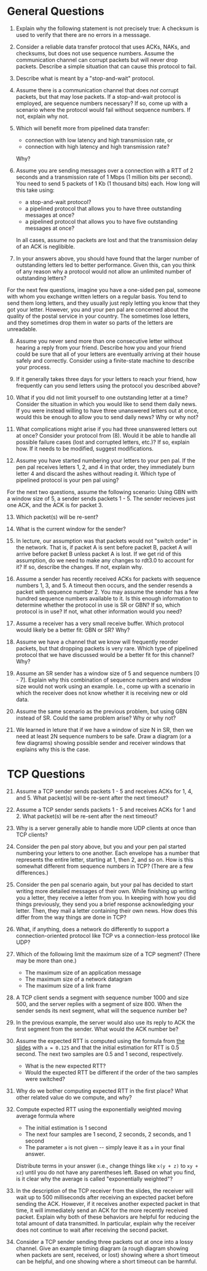 # General Questions

1. Explain why the following statement is not precisely true:
   A checksum is used to verify that there are no errors in a messsage.

2. Consider a reliable data transfer protocol that uses ACKs, NAKs,
   and checksums, but does not use sequence numbers.
   Assume the communication channel can corrupt packets but will never drop
   packets.
   Describe a simple situation that can cause this protocol to fail.

3. Describe what is meant by a "stop-and-wait" protocol.

4. Assume there is a communication channel that does *not* corrupt packets,
   but that may lose packets.
   If a stop-and-wait protocol is employed,
   are sequence numbers necessary?
   If so, come up with a scenario where the protocol would fail without sequence
   numbers.
   If not, explain why not.

5. Which will benefit more from pipelined data transfer:
   * connection with low latency and high transmission rate, or
   * connection with high latency and high transmission rate?

   Why?

6. Assume you are sending messages over a connection with a RTT of 2 seconds
   and a transmission rate of 1 Mbps (1 million bits per second).
   You need to send 5 packets of 1 Kb (1 thousand bits) each.
   How long will this take using:
   * a stop-and-wait protocol?
   * a pipelined protocol that allows you to have three outstanding messages
     at once?
   * a pipelined protocol that allows you to have five outstanding messages
     at once?

   In all cases,
   assume no packets are lost and that the transmission delay of an ACK is
   neglibible.

7. In your answers above,
   you should have found that the larger number of outstanding letters
   led to better performance.
   Given this,
   can you think of any reason why a protocol would not allow an unlimited
   number of outstanding letters?

For the next few questions,
imagine you have a one-sided pen pal,
someone with whom you exchange written letters on a regular basis.
You tend to send them long letters,
and they usually just reply letting you know that they got your letter.
However, you and your pen pal are concerned about the quality of the postal
service in your country.
The sometimes lose letters,
and they sometimes drop them in water so parts of the letters are unreadable.

8. Assume you never send more than one consecutive letter without hearing a
   reply from your friend.
   Describe how you and your friend could be sure that all of your letters
   are eventually arriving at their house safely and correctly.
   Consider using a finite-state machine to describe your process.

9. If it generally takes three days for your letters to reach your friend,
   how frequently can you send letters using the protocol you described above?

10. What if you did not limit yourself to one outstanding letter at a time?
    Consider the situation in which you would like to send them daily news.
    If you were instead willing to have three unanswered letters out at once,
    would this be enough to allow you to send daily news?
    Why or why not?

11. What complications might arise if you had three unanswered letters out at
    once?
    Consider your protocol from (8).
    Would it be able to handle all possible failure cases
    (lost and corrupted letters, etc.)?
    If so,
    explain how.
    If it needs to be modified,
    suggest modifications.

12. Assume you have started numbering your letters to your pen pal.
    If the pen pal receives letters 1, 2, and 4 in that order,
    they immediately burn letter 4 and discard the ashes without reading it.
    Which type of pipelined protocol is your pen pal using?

For the next two questions, assume the following scenario:
Using GBN with a window size of 5, a sender sends packets 1 - 5.
The sender recieves just one ACK, and the ACK is for packet 3.

13. Which packet(s) will be re-sent?

14. What is the current window for the sender?

15. In lecture, our assumption was that packets would not "switch order" in
    the network.
    That is, if packet A is sent before packet B,
    packet A will arrive before packet B unless packet A is lost.
    If we get rid of this assumption,
    do we need to make any changes to rdt3.0 to account for it?
    If so, describe the changes.
    If not, explain why.

16. Assume a sender has recently received ACKs for packets with sequence
    numbers 1, 3, and 5.
    A timeout then occurs,
    and the sender resends a packet with sequence number 2.
    You may assume the sender has a few hundred sequence numbers available to it.
    Is this enough information to determine whether the protocol in use is SR or
    GBN?
    If so, which protocol is in use?
    If not, what other information would you need?

17. Assume a receiver has a very small receive buffer.
    Which protocol would likely be a better fit: GBN or SR?
    Why?

18. Assume we have a channel that we know will frequently reorder packets,
    but that dropping packets is very rare.
    Which type of pipelined protocol that we have discussed would be a better fit
    for this channel?
    Why?

19. Assume an SR sender has a window size of 5 and sequence numbers [0 - 7].
    Explain why this combination of sequence numbers and window size would not work
    using an example.
    I.e., come up with a scenario in which the receiver does not know whether it is
    receiving new or old data.

20. Assume the same scenario as the previous problem,
    but using GBN instead of SR.
    Could the same problem arise?
    Why or why not?

21. We learned in leture that if we have a window of size N in SR,
    then we need at least 2N sequence numbers to be safe.
    Draw a diagram (or a few diagrams) showing possible sender and receiver windows
    that explains why this is the case.

# TCP Questions

<!--
1. What mechanism is used to detect corrupt packets in TCP?

2. What mechanism is used to detect lost packets in TCP?

3. Can you think of any other way to detect lost packets than the mechanism
   described in (2)?
   If so, explain.
   If not, why not?
-->

21. Assume a TCP sender sends packets 1 - 5 and receives ACKs for 1, 4, and 5.
    What packet(s) will be re-sent after the next timeout?

22. Assume a TCP sender sends packets 1 - 5 and receives ACKs for 1 and 2.
    What packet(s) will be re-sent after the next timeout?

23. Why is a server generally able to handle more UDP clients at once than TCP
    clients?

24. Consider the pen pal story above,
    but you and your pen pal started numbering your letters to one another.
    Each envelope has a number that represents the entire letter,
    starting at 1, then 2, and so on.
    How is this somewhat different from sequence numbers in TCP?
    (There are a few differences.)

25. Consider the pen pal scenario again,
    but your pal has decided to start writing more detailed messages of their own.
    While finishing up writing you a letter,
    they receive a letter from you.
    In keeping with how you did things previously,
    they send you a brief response acknowledging your letter.
    Then, they mail a letter containing their own news.
    How does this differ from the way things are done in TCP?

26. What, if anything, does a network do differently to support a
    connection-oriented protocol like TCP vs a connection-less protocol like UDP?

27. Which of the following limit the maximum size of a TCP segment?
    (There may be more than one.)
    * The maximum size of an application message
    * The maximum size of a network datagram
    * The maximum size of a link frame

28. A TCP client sends a segment with sequence number 1000 and size 500,
    and the server replies with a segment of size 800.
    When the sender sends its next segment,
    what will the sequence number be?

29. In the previous example,
    the server would also use its reply to ACK the first segment from the sender.
    What would the ACK number be?

30. Assume the expected RTT is computed using the formula from
    [the slides](https://github.com/bowmnath/cis-457-w21/blob/master/slides/tr-tcp-ack.pdf)
    with `a = 0.125` and that the initial estimation for RTT is 0.5 second.
    The next two samples are 0.5 and 1 second, respectively.
    * What is the new expected RTT?
    * Would the expected RTT be different if the order of the two samples were
      switched?

31. Why do we bother computing expected RTT in the first place?
    What other related value do we compute, and why?

32. Compute expected RTT using the exponentially weighted moving average
    formula where
    * The initial estimation is 1 second
    * The next four samples are 1 second, 2 seconds, 2 seconds, and 1 second
    * The parameter `a` is not given --
      simply leave it as `a` in your final answer.

    Distribute terms in your answer
    (i.e., change things like `x(y + z)` to `xy + xz`)
    until you do not have any parentheses left.
    Based on what you find,
    is it clear why the average is called "exponentially weighted"?

33. In the description of the TCP receiver from the slides,
    the receiver will wait up to 500 milliseconds after receiving an expected
    packet before sending the ACK.
    However, if it receives another expected packet in that time,
    it will immediately send an ACK for the more recently received packet.
    Explain why both of these behaviors are helpful for reducing the total amount
    of data transmitted.
    In particular,
    explain why the receiver does not continue to wait after receiving the second
    packet.

34. Consider a TCP sender sending three packets out at once into a lossy
    channel.
    Give an example timing diagram
    (a rough diagram showing when packets are sent, received, or lost)
    showing where a short timeout can be helpful,
    and one showing where a short timeout can be harmful.
